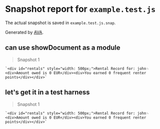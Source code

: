 # Snapshot report for `example.test.js`

The actual snapshot is saved in `example.test.js.snap`.

Generated by [AVA](https://ava.li).

## can use showDocument as a module

> Snapshot 1

    `<div id="rentals" style="width: 500px;">Rental Record for: john␊
    <div>Amount owed is 0 EUR</div><div>You earned 0 frequent renter points</div></div>`

## let's get it in a test harness

> Snapshot 1

    `<div id="rentals" style="width: 500px;">Rental Record for: john␊
    <div>Amount owed is 0 EUR</div><div>You earned 0 frequent renter points</div></div>`
